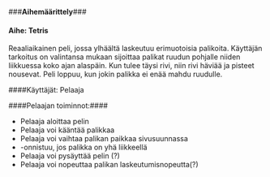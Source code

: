 ###**Aihemäärittely**###

#### Aihe:  Tetris
Reaaliaikainen peli, jossa ylhäältä laskeutuu erimuotoisia palikoita. Käyttäjän tarkoitus on valintansa mukaan sijoittaa palikat ruudun pohjalle niiden liikkuessa koko ajan alaspäin. Kun tulee täysi rivi, niin rivi häviää ja pisteet nousevat.  Peli loppuu, kun jokin palikka ei enää mahdu ruudulle. 

####Käyttäjät:  Pelaaja

####Pelaajan toiminnot:####
- Pelaaja aloittaa pelin
- Pelaaja voi kääntää palikkaa
- Pelaaja voi vaihtaa palikan paikkaa sivusuunnassa
- -onnistuu, jos palikka on yhä liikkeellä
- Pelaaja voi pysäyttää pelin (?)
- Pelaaja voi nopeuttaa palikan laskeutumisnopeutta(?)


